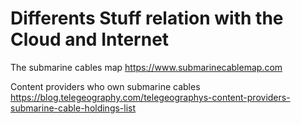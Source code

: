 
# Differents Stuff relation with the Cloud and Internet

The submarine cables map
https://www.submarinecablemap.com

Content providers who own submarine cables
https://blog.telegeography.com/telegeographys-content-providers-submarine-cable-holdings-list

